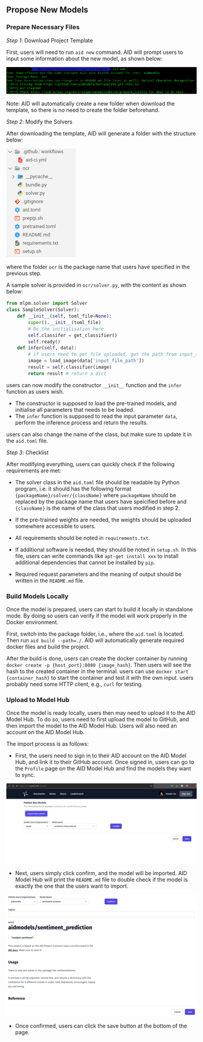 ## Propose New Models

### Prepare Necessary Files

*Step 1*: Download Project Template

First, users will need to run ```aid new``` command. AID will prompt users to input some information about the new model, as shown below:

![Command for Creating New Repository](./images/new_repo.png)

Note: AID will automatically create a new folder when download the template, so there is no need to create the folder beforehand.

*Step 2*: Modify the Solvers

After downloading the template, AID will generate a folder with the structure below:

![File Structure of a New Repository](./images/newrepo_structure.png)

where the folder ```ocr``` is the package name that users have specified in the previous step.

A sample solver is provided in ```ocr/solver.py```, with the content as shown below:

```python
from mlpm.solver import Solver
class SampleSolver(Solver):
    def __init__(self, toml_file=None):
        super().__init__(toml_file)
        # Do the initialisation here
        self.classifer = get_classifier()
        self.ready()
    def infer(self, data):
        # if users need to get file uploaded, get the path from input_file_path in data
        image = load_image(data['input_file_path'])
        result = self.classifier(image)
        return result # return a dict
```

users can now modify the constructor ```__init__``` function and the ```infer``` function as users wish. 

* The constructor is supposed to load the pre-trained models, and initialise all parameters that needs to be loaded.
* The ```infer``` function is supposed to read the input parameter ```data```, perform the inference process and return the results.

users can also change the name of the class, but make sure to update it in the ```aid.toml``` file.


*Step 3*: Checklist

After modifying everything, users can quickly check if the following requirements are met:

* The solver class in the ```aid.toml``` file should be readable by Python program, i.e. it should has the following format ```{packageName}/solver/{className}``` where ```packageName``` should be replaced by the package name that users have speicified before and ```{className}``` is the name of the class that users modified in step 2.

* If the pre-trained weights are needed, the weights should be uploaded somewhere accessible to users.
* All requirements should be noted in ```requirements.txt```.
* If additional software is needed, they should be noted in ```setup.sh```. In this file, users can write commands like ```apt-get install xxx``` to install additional dependencies that cannot be installed by ```pip```.
* Required request parameters and the meaning of output should be written in the ```README.md``` file.

### Build Models Locally

Once the model is prepared, users can start to build it locally in standalone mode. By doing so users can verify if the model will work properly in the Docker environment.

First, switch into the package folder, i.e., where the ```aid.toml``` is located. Then run ```aid build --path=./```. AID will automatically generate required docker files and build the project.

After the build is done, users can create the docker container by running ```docker create -p {host_port}:8080 {image_hash}```. Then users will see the hash to the created container in the terminal. users can use ```docker start {container_hash}``` to start the container and test it with the own input. users probably need some HTTP client, e.g., ```curl``` for testing.


### Upload to Model Hub

Once the model is ready locally, users then may need to upload it to the AID Model Hub. To do so, users need to first upload the model to GitHub, and then import the model to the AID Model Hub. Users will also need an account on the AID Model Hub.

The import process is as follows:

* First, the users need to sign in to their AID account on the AID Model Hub, and link it to their GitHub account. Once signed in, users can go to the ```Profile``` page on the AID Model Hub and find the models they want to sync.

![Find Models to Import](./images/import_1.png)

* Next, users simply click confirm, and the model will be imported. AID Model Hub will print the ```README.md``` file to double check if the model is exactly the one that the users want to import.

![Model Information](./images/import_2.png)

* Once confirmed, users can click the save button at the bottom of the page.